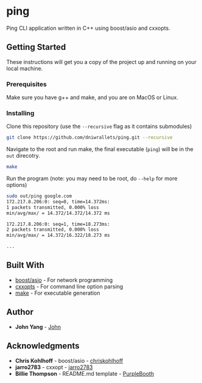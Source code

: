 # ping

Ping CLI application written in C++ using boost/asio and cxxopts.

## Getting Started

These instructions will get you a copy of the project up and running on your local machine.

### Prerequisites

Make sure you have g++ and make, and you are on MacOS or Linux.

### Installing

Clone this repository (use the `--recursive` flag as it contains submodules)

```bash
git clone https://github.com/dniwrallets/ping.git --recursive
```

Navigate to the root and run make, the final executable (`ping`) will be in the `out` direcotry.

```bash
make
```

Run the program (note: you may need to be root, do `--help` for more options)

```bash
sudo out/ping google.com
172.217.8.206:0: seq=0, time=14.372ms:
1 packets transmitted, 0.000% loss
min/avg/max/ = 14.372/14.372/14.372 ms

172.217.8.206:0: seq=1, time=18.273ms:
2 packets transmitted, 0.000% loss
min/avg/max/ = 14.372/16.322/18.273 ms

...
```

## Built With

- [boost/asio](https://think-async.com/Asio/) - For network programming
- [cxxopts](https://github.com/jarro2783/cxxopts) - For command line option parsing
- [make](https://www.gnu.org/software/make/) - For executable generation

## Author

- **John Yang** - [John](https://github.com/dniwrallets)

## Acknowledgments

- **Chris Kohlhoff** - boost/asio - [chriskohlhoff](https://github.com/chriskohlhoff)
- **jarro2783** - cxxopt - [jarro2783](https://github.com/jarro2783)
- **Billie Thompson** - README.md template - [PurpleBooth](https://github.com/PurpleBooth)
